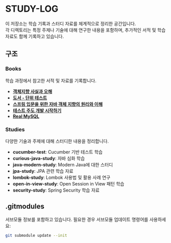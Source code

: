 # STUDY-LOG

이 저장소는 학습 기록과 스터디 자료를 체계적으로 정리한 공간입니다. <br>
각 디렉토리는 특정 주제나 기술에 대해 연구한 내용을 포함하며, 추가적인 서적 및 학습 자료도 함께 기록하고 있습니다.

## 구조

### Books
학습 과정에서 참고한 서적 및 자료를 기록합니다.

- [**객체지향 사실과 오해**](https://www.google.com/search?q=객체지향+사실과+오해+도서)
- [**도서 - 단위 테스트**](https://www.google.com/search?q=단위+테스트+도서)
- [**스프링 입문을 위한 자바 객체 지향의 원리와 이해**](https://www.google.com/search?q=스프링+입문을+위한+자바+객체+지향의+원리와+이해+도서)
- [**테스트 주도 개발 시작하기**](https://www.google.com/search?q=테스트+주도+개발+시작하기+도서)
- [**Real MySQL**](https://www.google.com/search?q=Real+MySQL+도서)

### Studies
다양한 기술과 주제에 대해 스터디한 내용을 정리합니다.

- **cucumber-test**: Cucumber 기반 테스트 학습
- **curious-java-study**: 자바 심화 학습
- **java-modern-study**: Modern Java에 대한 스터디
- **jpa-study**: JPA 관련 학습 자료
- **lombok-study**: Lombok 사용법 및 활용 사례 연구
- **open-in-view-study**: Open Session in View 패턴 학습
- **security-study**: Spring Security 학습 자료

## .gitmodules
서브모듈 정보를 포함하고 있습니다. 필요한 경우 서브모듈 업데이트 명령어를 사용하세요:
```bash
git submodule update --init
